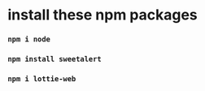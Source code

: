 

# install these npm packages 

### `npm i node` 

### `npm install sweetalert` 

### `npm i lottie-web` 
